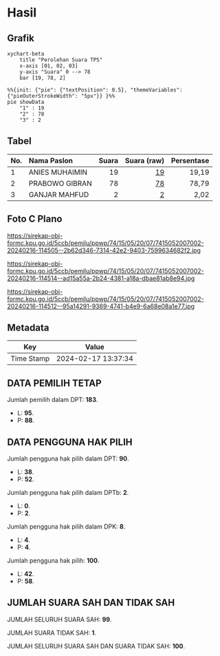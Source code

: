 # Hasil

## Grafik

```mermaid
xychart-beta
    title "Perolehan Suara TPS"
    x-axis [01, 02, 03]
    y-axis "Suara" 0 --> 78
    bar [19, 78, 2]
```

```mermaid
%%{init: {"pie": {"textPosition": 0.5}, "themeVariables": {"pieOuterStrokeWidth": "5px"}} }%%
pie showData
    "1" : 19
    "2" : 78
    "3" : 2
```

## Tabel

| No. | Nama Paslon    | Suara | Suara (raw) | Persentase |
|:--- |:-------------- | -----:| -----------:| ----------:|
| 1   | ANIES MUHAIMIN | 19    | [19][p-1]   | 19,19      |
| 2   | PRABOWO GIBRAN | 78    | [78][p-2]   | 78,79      |
| 3   | GANJAR MAHFUD  | 2     | [2][p-3]    | 2,02       |


[p-1]: https://github.com/gigit-pemilu/pemilu-2024-74-sulawesi-tenggara/blob/main/pilpres/hitung-suara/sub/74-sulawesi-tenggara/sub/15-buton-selatan/sub/05-siompu-barat/sub/2007-kamoali/sub/002-tps/sub/paslon-1.txt
[p-2]: https://github.com/gigit-pemilu/pemilu-2024-74-sulawesi-tenggara/blob/main/pilpres/hitung-suara/sub/74-sulawesi-tenggara/sub/15-buton-selatan/sub/05-siompu-barat/sub/2007-kamoali/sub/002-tps/sub/paslon-2.txt
[p-3]: https://github.com/gigit-pemilu/pemilu-2024-74-sulawesi-tenggara/blob/main/pilpres/hitung-suara/sub/74-sulawesi-tenggara/sub/15-buton-selatan/sub/05-siompu-barat/sub/2007-kamoali/sub/002-tps/sub/paslon-3.txt

## Foto C Plano

https://sirekap-obj-formc.kpu.go.id/5ccb/pemilu/ppwp/74/15/05/20/07/7415052007002-20240216-114505--2b62d346-7314-42e2-9403-7599634682f2.jpg

https://sirekap-obj-formc.kpu.go.id/5ccb/pemilu/ppwp/74/15/05/20/07/7415052007002-20240216-114514--ad15a55a-2b24-4381-a18a-dbae81ab8e94.jpg

https://sirekap-obj-formc.kpu.go.id/5ccb/pemilu/ppwp/74/15/05/20/07/7415052007002-20240216-114512--95a14291-9369-4741-b4e9-6a68e08a1e77.jpg


## Metadata

| Key        | Value               |
| ---------- | ------------------- |
| Time Stamp | 2024-02-17 13:37:34 |


## DATA PEMILIH TETAP

Jumlah pemilih dalam DPT: **183**.
 * L: **95**.
 * P: **88**.

## DATA PENGGUNA HAK PILIH

Jumlah pengguna hak pilih dalam DPT: **90**.
 * L: **38**.
 * P: **52**.

Jumlah pengguna hak pilih dalam DPTb: **2**.
 * L: **0**.
 * P: **2**.

Jumlah pengguna hak pilih dalam DPK: **8**.
 * L: **4**.
 * P: **4**.

Jumlah pengguna hak pilih: **100**.
 * L: **42**.
 * P: **58**.

## JUMLAH SUARA SAH DAN TIDAK SAH

JUMLAH SELURUH SUARA SAH: **99**.

JUMLAH SUARA TIDAK SAH: **1**.

JUMLAH SELURUH SUARA SAH DAN SUARA TIDAK SAH: **100**.


